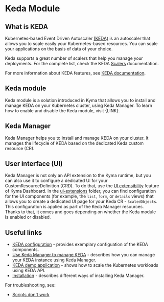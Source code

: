 # Keda Module

## What is KEDA

Kubernetes-based Event Driven Autoscaler [(KEDA)](https://keda.sh/) is an autoscaler that allows you to scale easily your Kubernetes-based resources. You can scale your applications on the basis of data of your choice.

Keda supports a great number of scalers that help you manage your deployments. For the complete list, check the KEDA [Scalers](https://keda.sh/docs/scalers/) documentation.

For more information about KEDA features, see [KEDA documentation](https://keda.sh/docs).

## Keda module

Keda module is a solution introduced in Kyma that allows you to install and manage KEDA on your Kubernetes cluster, using Keda Manager.
To learn how to enable and disable the Keda module, visit {LINK}.

## Keda Manager

Keda Manager helps you to install and manage KEDA on your cluster. It manages the lifecycle of KEDA based on the dedicated Keda custom resource (CR).

## User interface (UI)

Keda Manager is not only an API extension to the Kyma runtime, but you can also use it to configure a dedicated UI for your CustomResourceDefinition (CRD).
To do that, use the [UI extensibility](https://github.com/kyma-project/busola/tree/main/docs/extensibility) feature of Kyma Dashboard.
In the [ui-extensions](/config/ui-extensions/) folder, you can find configuration for the UI components (for example, the `list`, `form`, or `details` views) that allows you to create a dedicated UI page for your Keda CR - `ScaledObjects`.
This configuration is applied as part of the Keda Manager resources. Thanks to that, it comes and goes depending on whether the Keda module is enabled or disabled.

## Useful links
- [KEDA configuration](02-01-keda-configuration.md) - provides exemplary configuation of the KEDA components.
- [Use Keda Manager to manage KEDA](02-02-keda-management.md) - describes how you can manage your KEDA instance using Keda Manager.
- [KEDA demo application](03-01-keda-demo-application.md) - shows how to scale the Kubernetes workloads using KEDA API.
- [Installation](/docs/contributor/02-01-installation.md) - describes different ways of installing Keda Manager.

For troubleshooting, see:
- [Scripts don't work](04-01-scripts-not-working.md)